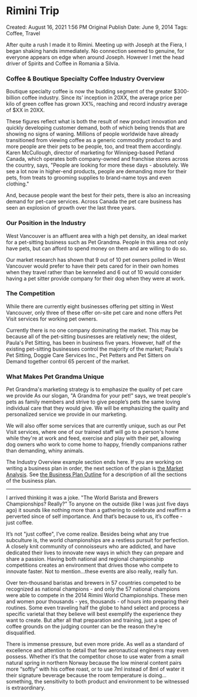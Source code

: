 # Rimini Trip

Created: August 16, 2021 1:56 PM
Original Publish Date: June 9, 2014
Tags: Coffee, Travel

After quite a rush I made it to Rimini. Meeting up with Joseph at the Fiera, I began shaking hands immediately. No connection seemed to genuine, for everyone appears on edge when around Joseph. However I met the head driver of Spirits and Coffee in Romania a Silvia.

### Coffee & Boutique Specialty Coffee Industry Overview

Boutique specialty coffee is now the budding segment of the greater $300-billion coffee industry. Since its’ inception in 20XX, the average price per kilo of green coffee has grown XX%, reaching and record industry average of $XX in 20XX.

These figures reflect what is both the result of new product innovation and quickly developing customer demand, both of which being trends that are showing no signs of waning. Millions of people worldwide have already transitioned from viewing coffee as a generic commodity product to and more people are their pets to be people, too, and treat them accordingly. Karen McCullough, director of marketing for Winnipeg-based Petland Canada, which operates both company-owned and franchise stores across the country, says, "People are looking for more these days - absolutely. We see a lot now in higher-end products, people are demanding more for their pets, from treats to grooming supplies to brand-name toys and even clothing."

And, because people want the best for their pets, there is also an increasing demand for pet-care services. Across Canada the pet care business has seen an explosion of growth over the last three years.

### Our Position in the Industry

West Vancouver is an affluent area with a high pet density, an ideal market for a pet-sitting business such as Pet Grandma. People in this area not only have pets, but can afford to spend money on them and are willing to do so.

Our market research has shown that 9 out of 10 pet owners polled in West Vancouver would prefer to have their pets cared for in their own homes when they travel rather than be kenneled and 6 out of 10 would consider having a pet sitter provide company for their dog when they were at work.

### The Competition

While there are currently eight businesses offering pet sitting in West Vancouver, only three of these offer on-site pet care and none offers Pet Visit services for working pet owners.

Currently there is no one company dominating the market. This may be because all of the pet-sitting businesses are relatively new; the oldest, Paula's Pet Sitting, has been in business five years. However, half of the existing pet-sitting businesses control the majority of the market; Paula's Pet Sitting, Doggie Care Services Inc., Pet Petters and Pet Sitters on Demand together control 65 percent of the market.

### What Makes Pet Grandma Unique

Pet Grandma's marketing strategy is to emphasize the quality of pet care we provide As our slogan, "A Grandma for your pet!" says, we treat people's pets as family members and strive to give people’s pets the same loving individual care that they would give. We will be emphasizing the quality and personalized service we provide in our marketing.

We will also offer some services that are currently unique, such as our Pet Visit services, where one of our trained staff will go to a person's home while they're at work and feed, exercise and play with their pet, allowing dog owners who work to come home to happy, friendly companions rather than demanding, whiny animals.

The Industry Overview example section ends here. If you are working on writing a business plan in order, the next section of the plan is [the Market Analysis](http://sbinfocanada.about.com/cs/businessplans/a/bizplanmarkanal.htm). See [the Business Plan Outline](http://sbinfocanada.about.com/cs/businessplans/a/bizplanoutline.htm) for a description of all the sections of the business plan.

---

I arrived thinking it was a joke. "The World Barista and Brewers Championships? Really?” To anyone on the outside (like I was just five days ago) it sounds like nothing more than a gathering to celebrate and reaffirm a perverted since of self importance. And that’s because to us, it’s coffee - just coffee.

It’s not "just coffee", I’ve come realize. Besides being what any true subculture is, the world championships are a restless pursuit for perfection. A closely knit community of connoisseurs who are addicted, and have dedicated their lives to innovate new ways in which they can prepare and share a passion. Having both national and regional championship competitions creates an environment that drives those who compete to innovate faster. Not to mention…these events are also really, really fun.

Over ten-thousand baristas and brewers in 57 countries competed to be recognized as national champions - and only the 57 national champions were able to compete in the 2014 Rimini World Championships. These men and women pour thousands - yes, thousands - of hours into preparing their routines. Some even traveling half the globe to hand select and process a specific varietal that they believe will best exemplify the experience they want to create. But after all that preparation and training, just a spec of coffee grounds on the judging counter can be the reason they’re disqualified.

There is immense pressure, but even more pride. As well as a standard of excellence and attention to detail that few aeronautical engineers may even possess. Whether it’s that the competitor chose to use water from a small natural spring in northern Norway because the low mineral content pairs more “softly” with his coffee roast, or to use 7ml instead of 8ml of water it their signature beverage because the room temperature is doing…something, the sensitivity to both product and environment to be witnessed is extraordinary.